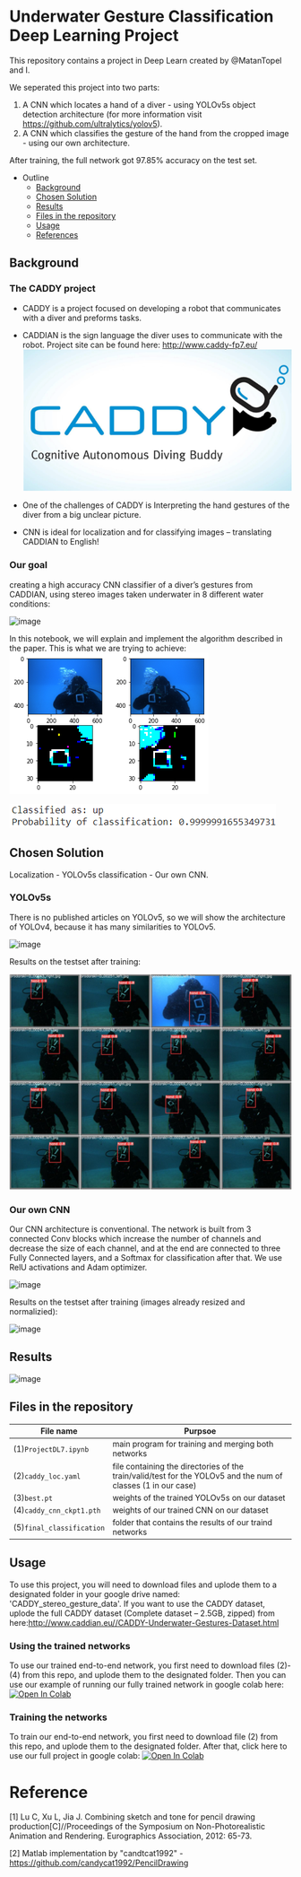 # Underwater Gesture Classification Deep Learning Project
This repository contains a project in Deep Learn created by @MatanTopel and I.

We seperated this project into two parts:
1) A CNN which locates a hand of a diver - using YOLOv5s object detection architecture (for more information visit https://github.com/ultralytics/yolov5).
3) A CNN which classifies the gesture of the hand from the cropped image - using our own architecture.

After training, the full network got 97.85% accuracy on the test set.

- Outline
  * [Background](#background)
  * [Chosen Solution](#Chosen-Solution)
  * [Results](#Results)
  * [Files in the repository](#files-in-the-repository)
  * [Usage](#Usage)
  * [References](#references)

## Background
### The CADDY project
* CADDY is a project focused on developing a robot that communicates with a diver and preforms tasks.
* CADDIAN is the sign language the diver uses to communicate with the robot.
Project site can be found here:
http://www.caddy-fp7.eu/
![CADDY project](https://github.com/OrDG/CADDY_Gesture_Classification_DL_Project/blob/main/CADDY.png)

* One of the challenges of CADDY is Interpreting the hand gestures of the diver from a big unclear picture.
* CNN is ideal for localization and for classifying images – translating CADDIAN to English!
### Our goal
creating a high accuracy CNN classifier of a diver’s gestures from CADDIAN, using stereo images taken underwater in 8 different water conditions:

![image](https://user-images.githubusercontent.com/35059685/123801212-bda00c00-d8f2-11eb-8a38-0904e3f01daa.png)

In this notebook, we will explain and implement the algorithm described in the paper. This is what we are trying to achieve:
![UP gesture](https://github.com/OrDG/CADDY_Gesture_Classification_DL_Project/blob/9e952de64e97299119253718d96dffbed731e982/final_classification/in2test.png)

![Succesfull classification](https://github.com/OrDG/CADDY_Gesture_Classification_DL_Project/blob/9e952de64e97299119253718d96dffbed731e982/final_classification/in2teslabel.png)

## Chosen Solution
Localization - YOLOv5s
classification - Our own CNN.

### YOLOv5s
There is no published articles on YOLOv5, so we will show the architecture of YOLOv4, because it has many similarities to YOLOv5.

![image](https://user-images.githubusercontent.com/35059685/123794270-56328e00-d8eb-11eb-95f8-9b4c86da7dc7.png)

Results on the testset after training:

![image](https://github.com/OrDG/CADDY_Gesture_Classification_DL_Project/blob/8a7a5ea88b83ebe45d86709adb944f28d74d9b7b/final_classification/test_batch1_pred.jpg)

### Our own CNN
Our CNN architecture is conventional. The network is built from 3 connected Conv blocks which increase the number of channels and decrease the size of each channel, and at the end are connected to three Fully Connected layers, and a Softmax for classification after that.  We use RelU activations and Adam optimizer. 

![image](https://user-images.githubusercontent.com/35059685/123799809-4158f900-d8f1-11eb-9dc5-e85f437deda9.png)

Results on the testset after training (images already resized and normalizied):

![image](https://user-images.githubusercontent.com/35059685/123801537-0ce63c80-d8f3-11eb-8105-17672f0c6681.png)

## Results

![image](https://user-images.githubusercontent.com/35059685/123802543-191ec980-d8f4-11eb-8f1f-c1237b961f19.png)

## Files in the repository
|File name         | Purpsoe |
|----------------------|------|
|(1)`ProjectDL7.ipynb`|main program for training and merging both networks|
|(2)`caddy_loc.yaml`| file containing the directories of the train/valid/test for the YOLOv5 and the num of classes (1 in our case)|
|(3)`best.pt`| weights of the trained YOLOv5s on our dataset|
|(4)`caddy_cnn_ckpt1.pth`|weights of our trained CNN on our dataset|
|(5)`final_classification`|folder that contains the results of our traind networks|

## Usage
To use this project, you will need to download files and uplode them to a designated folder in your google drive named: 'CADDY_stereo_gesture_data'.
If you want to use the CADDY dataset, uplode the full CADDY dataset (Complete dataset – 2.5GB, zipped) from here:http://www.caddian.eu//CADDY-Underwater-Gestures-Dataset.html
 
 ### Using the trained networks
 To use our trained end-to-end network, you first need to download files (2)-(4) from this repo, and uplode them to the designated folder.
 Then you can use our example of running our fully trained network in google colab here:
[![Open In Colab](https://colab.research.google.com/assets/colab-badge.svg)](https://colab.research.google.com/drive/1fvR3Y70IWimrEnJupQt2Bw9aRX8lGdr2?usp=sharing)

 ### Training the networks
 To train our end-to-end network, you first need to download file (2) from this repo, and uplode them to the designated folder.
 After that, click here to use our full project in google colab:
 [![Open In Colab](https://colab.research.google.com/assets/colab-badge.svg)](https://colab.research.google.com/drive/1agVUMEALmVCe9zGvnj-YYn6BJnqgz-Ij?usp=sharing)

# Reference
[1] Lu C, Xu L, Jia J. Combining sketch and tone for pencil drawing production[C]//Proceedings of the Symposium on Non-Photorealistic Animation and Rendering. Eurographics Association, 2012: 65-73.

[2] Matlab implementation by "candtcat1992" - https://github.com/candycat1992/PencilDrawing
